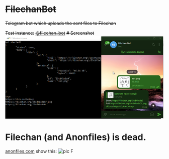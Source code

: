# ~~FilechanBot~~
~~Telegram bot which uploads the sent files to Filechan~~

~~Test instance:~~
~~[@filechan_bot](https://t.me/filechan_bot)~~
~~# Screenshot
![BotScrn](https://raw.githubusercontent.com/koke228/FilechanBot/main/screenshot.png)~~

# Filechan (and Anonfiles) is dead.
[anonfiles.com](https://anonfiles.com) show this:
![pic](https://github.com/koke228/FilechanBot/assets/127655067/cce08317-0bb6-4e3c-a96c-f229df5b2099)
F
